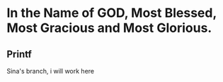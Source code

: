 # In the Name of GOD, Most Blessed, Most Gracious and Most Glorious.

## Printf


Sina's branch, i will work here


